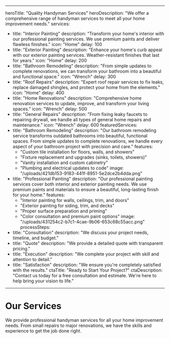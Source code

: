 
---
heroTitle: "Quality Handyman Services"
heroDescription: "We offer a comprehensive range of handyman services to meet all your home improvement needs."
services:
  - title: "Interior Painting"
    description: "Transform your home's interior with our professional painting services. We use premium paints and deliver flawless finishes."
    icon: "Home"
    delay: 100
  - title: "Exterior Painting"
    description: "Enhance your home's curb appeal with our exterior painting services. Weather-resistant finishes that last for years."
    icon: "Home"
    delay: 200
  - title: "Bathroom Remodeling"
    description: "From simple updates to complete renovations, we can transform your bathroom into a beautiful and functional space."
    icon: "Wrench"
    delay: 300
  - title: "Roof Repairs"
    description: "Expert roof repair services to fix leaks, replace damaged shingles, and protect your home from the elements."
    icon: "Home"
    delay: 400
  - title: "Home Renovations"
    description: "Comprehensive home renovation services to update, improve, and transform your living spaces."
    icon: "Wrench"
    delay: 500
  - title: "General Repairs"
    description: "From fixing leaky faucets to repairing drywall, we handle all types of general home repairs and maintenance."
    icon: "Wrench"
    delay: 600
featuredServices:
  - title: "Bathroom Remodeling"
    description: "Our bathroom remodeling service transforms outdated bathrooms into beautiful, functional spaces. From simple updates to complete renovations, we handle every aspect of your bathroom project with precision and care."
    features:
      - "Custom tile installation for floors, walls, and showers"
      - "Fixture replacement and upgrades (sinks, toilets, showers)"
      - "Vanity installation and custom cabinetry"
      - "Plumbing and electrical updates to code"
    image: "/uploads/421db153-9183-441f-8951-5e2dce2b4dda.png"
  - title: "Professional Painting"
    description: "Our professional painting services cover both interior and exterior painting needs. We use premium paints and materials to ensure a beautiful, long-lasting finish for your home."
    features:
      - "Interior painting for walls, ceilings, trim, and doors"
      - "Exterior painting for siding, trim, and decks"
      - "Proper surface preparation and priming"
      - "Color consultation and premium paint options"
    image: "/uploads/431254c2-b7c1-4cae-9b06-653c68c55acc.png"
processSteps:
  - title: "Consultation"
    description: "We discuss your project needs, timeline, and budget."
  - title: "Quote"
    description: "We provide a detailed quote with transparent pricing."
  - title: "Execution"
    description: "We complete your project with skill and attention to detail."
  - title: "Satisfaction"
    description: "We ensure you're completely satisfied with the results."
ctaTitle: "Ready to Start Your Project?"
ctaDescription: "Contact us today for a free consultation and estimate. We're here to help bring your vision to life."
---

# Our Services

We provide professional handyman services for all your home improvement needs.
From small repairs to major renovations, we have the skills and experience to get the job done right.
